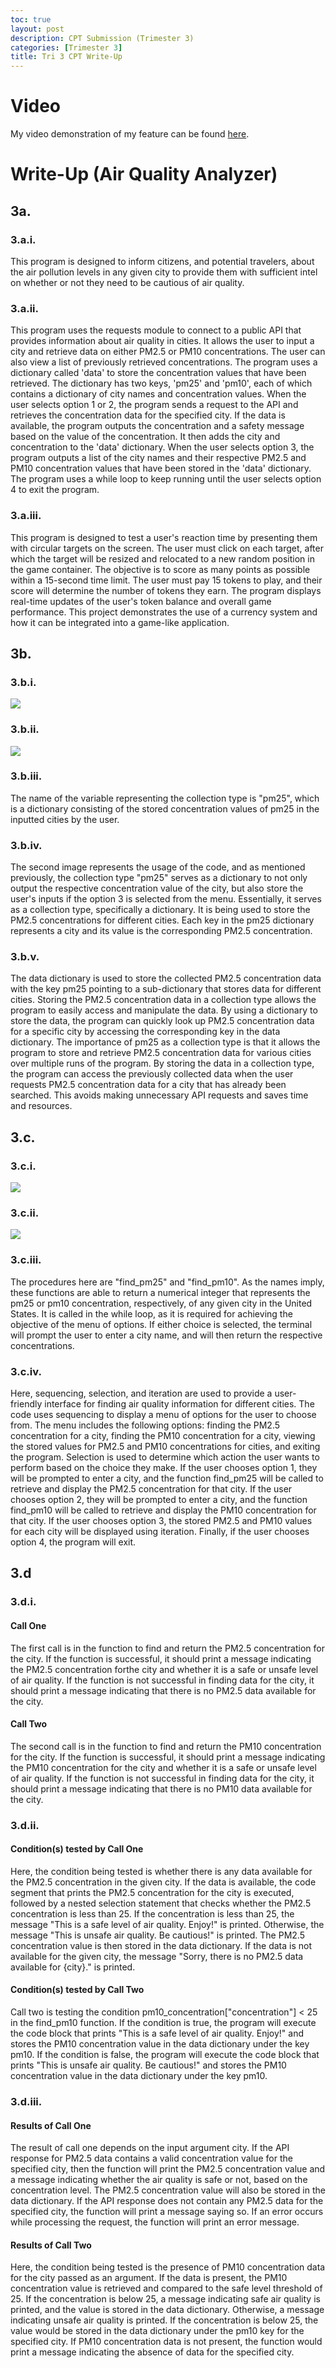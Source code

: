 ```yaml
---
toc: true
layout: post
description: CPT Submission (Trimester 3)
categories: [Trimester 3]
title: Tri 3 CPT Write-Up
---
```


# Video

My video demonstration of my feature can be found [here](https://www.loom.com/share/5b7c86ae38db4c189eb5c7812e2cc607). 

# Write-Up (Air Quality Analyzer)

## 3a. 

### 3.a.i.

This program is designed to inform citizens, and potential travelers, about the air pollution levels in any given city to provide them with sufficient intel on whether or not they need to be cautious of air quality. 

### 3.a.ii.

This program uses the requests module to connect to a public API that provides information about air quality in cities. It allows the user to input a city and retrieve data on either PM2.5 or PM10 concentrations. The user can also view a list of previously retrieved concentrations. The program uses a dictionary called 'data' to store the concentration values that have been retrieved. The dictionary has two keys, 'pm25' and 'pm10', each of which contains a dictionary of city names and concentration values. When the user selects option 1 or 2, the program sends a request to the API and retrieves the concentration data for the specified city. If the data is available, the program outputs the concentration and a safety message based on the value of the concentration. It then adds the city and concentration to the 'data' dictionary. When the user selects option 3, the program outputs a list of the city names and their respective PM2.5 and PM10 concentration values that have been stored in the 'data' dictionary. The program uses a while loop to keep running until the user selects option 4 to exit the program.

### 3.a.iii.

This program is designed to test a user's reaction time by presenting them with circular targets on the screen. The user must click on each target, after which the target will be resized and relocated to a new random position in the game container. The objective is to score as many points as possible within a 15-second time limit. The user must pay 15 tokens to play, and their score will determine the number of tokens they earn. The program displays real-time updates of the user's token balance and overall game performance. This project demonstrates the use of a currency system and how it can be integrated into a game-like application.


## 3b.

### 3.b.i.

![]({{site.baseurl}}/images/newcpt1.png)

### 3.b.ii.

![]({{site.baseurl}}/images/newcpt2.png)

### 3.b.iii.

The name of the variable representing the collection type is "pm25", which is a dictionary consisting of the stored concentration values of pm25 in the inputted cities by the user. 

### 3.b.iv.

The second image represents the usage of the code, and as mentioned previously, the collection type "pm25" serves as a dictionary to not only output the respective concentration value of the city, but also store the user's inputs if the option 3 is selected from the menu. Essentially, it serves as a collection type, specifically a dictionary. It is being used to store the PM2.5 concentrations for different cities. Each key in the pm25 dictionary represents a city and its value is the corresponding PM2.5 concentration.

### 3.b.v.

The data dictionary is used to store the collected PM2.5 concentration data with the key pm25 pointing to a sub-dictionary that stores data for different cities. Storing the PM2.5 concentration data in a collection type allows the program to easily access and manipulate the data. By using a dictionary to store the data, the program can quickly look up PM2.5 concentration data for a specific city by accessing the corresponding key in the data dictionary. The importance of pm25 as a collection type is that it allows the program to store and retrieve PM2.5 concentration data for various cities over multiple runs of the program. By storing the data in a collection type, the program can access the previously collected data when the user requests PM2.5 concentration data for a city that has already been searched. This avoids making unnecessary API requests and saves time and resources.

## 3.c.

### 3.c.i.

![]({{site.baseurl}}/images/newcpt3.png)

### 3.c.ii.

![]({{site.baseurl}}/images/newcpt4.png)

### 3.c.iii.

The procedures here are "find_pm25" and "find_pm10". As the names imply, these functions are able to return a numerical integer that represents the pm25 or pm10 concentration, respectively, of any given city in the United States. It is called in the while loop, as it is required for achieving the objective of the menu of options. If either choice is selected, the terminal will prompt the user to enter a city name, and will then return the respective concentrations. 

### 3.c.iv.

Here, sequencing, selection, and iteration are used to provide a user-friendly interface for finding air quality information for different cities. The code uses sequencing to display a menu of options for the user to choose from. The menu includes the following options: finding the PM2.5 concentration for a city, finding the PM10 concentration for a city, viewing the stored values for PM2.5 and PM10 concentrations for cities, and exiting the program. Selection is used to determine which action the user wants to perform based on the choice they make. If the user chooses option 1, they will be prompted to enter a city, and the function find_pm25 will be called to retrieve and display the PM2.5 concentration for that city. If the user chooses option 2, they will be prompted to enter a city, and the function find_pm10 will be called to retrieve and display the PM10 concentration for that city. If the user chooses option 3, the stored PM2.5 and PM10 values for each city will be displayed using iteration. Finally, if the user chooses option 4, the program will exit.


## 3.d

### 3.d.i.

#### Call One

The first call is in the function to find and return the PM2.5 concentration for the city. If the function is successful, it should print a message indicating the PM2.5 concentration forthe city and whether it is a safe or unsafe level of air quality. If the function is not successful in finding data for the city, it should print a message indicating that there is no PM2.5 data available for the city.

#### Call Two

The second call is in the function to find and return the PM10 concentration for the city. If the function is successful, it should print a message indicating the PM10 concentration for the city and whether it is a safe or unsafe level of air quality. If the function is not successful in finding data for the city, it should print a message indicating that there is no PM10 data available for the city.

### 3.d.ii.

#### Condition(s) tested by Call One

Here, the condition being tested is whether there is any data available for the PM2.5 concentration in the given city. If the data is available, the code segment that prints the PM2.5 concentration for the city is executed, followed by a nested selection statement that checks whether the PM2.5 concentration is less than 25. If the concentration is less than 25, the message "This is a safe level of air quality. Enjoy!" is printed. Otherwise, the message "This is unsafe air quality. Be cautious!" is printed. The PM2.5 concentration value is then stored in the data dictionary. If the data is not available for the given city, the message "Sorry, there is no PM2.5 data available for {city}." is printed.

#### Condition(s) tested by Call Two

Call two is testing the condition pm10_concentration["concentration"] < 25 in the find_pm10 function. If the condition is true, the program will execute the code block that prints "This is a safe level of air quality. Enjoy!" and stores the PM10 concentration value in the data dictionary under the key pm10. If the condition is false, the program will execute the code block that prints "This is unsafe air quality. Be cautious!" and stores the PM10 concentration value in the data dictionary under the key pm10.


### 3.d.iii.

#### Results of Call One

The result of call one depends on the input argument city. If the API response for PM2.5 data contains a valid concentration value for the specified city, then the function will print the PM2.5 concentration value and a message indicating whether the air quality is safe or not, based on the concentration level. The PM2.5 concentration value will also be stored in the data dictionary. If the API response does not contain any PM2.5 data for the specified city, the function will print a message saying so. If an error occurs while processing the request, the function will print an error message.

#### Results of Call Two

Here, the condition being tested is the presence of PM10 concentration data for the city passed as an argument. If the data is present, the PM10 concentration value is retrieved and compared to the safe level threshold of 25. If the concentration is below 25, a message indicating safe air quality is printed, and the value is stored in the data dictionary. Otherwise, a message indicating unsafe air quality is printed. If the concentration is below 25, the value would be stored in the data dictionary under the pm10 key for the specified city. If PM10 concentration data is not present, the function would print a message indicating the absence of data for the specified city.

